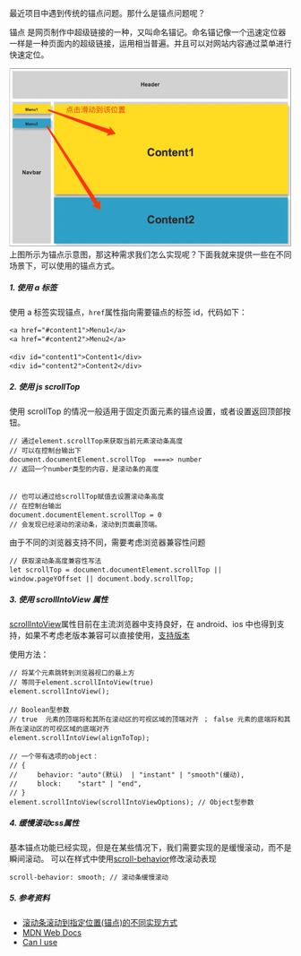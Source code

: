 最近项目中遇到传统的锚点问题。那什么是锚点问题呢？

锚点 是网页制作中超级链接的一种，又叫命名锚记。命名锚记像一个迅速定位器一样是一种页面内的超级链接，运用相当普遍。并且可以对网站内容通过菜单进行快速定位。

![图1](\images\ahchors1.webp)
上图所示为锚点示意图，那这种需求我们怎么实现呢？下面我就来提供一些在不同场景下，可以使用的锚点方式。

##### 1. 使用 a 标签

使用 a 标签实现锚点，`href`属性指向需要锚点的标签 id，代码如下：

```
<a href="#content1">Menu1</a>
<a href="#content2">Menu2</a>

<div id="content1">Content1</div>
<div id="content2">Content2</div>
```

##### 2. 使用 js scrollTop

使用 scrollTop 的情况一般适用于固定页面元素的锚点设置，或者设置返回顶部按钮。

```
// 通过element.scrollTop来获取当前元素滚动条高度
// 可以在控制台输出下
document.documentElement.scrollTop  ====> number
// 返回一个number类型的内容，是滚动条的高度


// 也可以通过给scrollTop赋值去设置滚动条高度
// 在控制台输出
document.documentElement.scrollTop = 0
// 会发现已经滚动的滚动条，滚动到页面最顶端。
```

由于不同的浏览器支持不同，需要考虑浏览器兼容性问题

```
// 获取滚动条高度兼容性写法
let scrollTop = document.documentElement.scrollTop || window.pageYOffset || document.body.scrollTop;
```

##### 3. 使用 scroll​Into​View 属性

[scrollIntoView](https://developer.mozilla.org/zh-CN/docs/Web/API/Element/scrollIntoView)属性目前在主流浏览器中支持良好，在 android、ios 中也得到支持，如果不考虑老版本兼容可以直接使用，[支持版本](https://caniuse.com/?search=scroll%E2%80%8BInto%E2%80%8BView)

使用方法：

```
// 将某个元素跳转到浏览器视口的最上方
// 等同于element.scrollIntoView(true)
element.scrollIntoView();

// Boolean型参数
// true  元素的顶端将和其所在滚动区的可视区域的顶端对齐 ； false 元素的底端将和其所在滚动区的可视区域的底端对齐
element.scrollIntoView(alignToTop);

// 一个带有选项的object：
// {
//     behavior: "auto"(默认)  | "instant" | "smooth"(缓动),
//     block:    "start" | "end",
// }
element.scrollIntoView(scrollIntoViewOptions); // Object型参数
```

##### 4. 缓慢滚动css属性

基本锚点功能已经实现，但是在某些情况下，我们需要实现的是缓慢滚动，而不是瞬间滚动。
可以在样式中使用[scroll-behavior](https://developer.mozilla.org/zh-CN/docs/Web/CSS/scroll-behavior)修改滚动表现

```
scroll-behavior: smooth; // 滚动条缓慢滚动
```

##### 5. 参考资料

* [滚动条滚动到指定位置(锚点)的不同实现方式](https://segmentfault.com/a/1190000019111664)
* [MDN Web Docs](https://developer.mozilla.org/zh-CN/)
* [Can I use](https://caniuse.com/?search=scroll%E2%80%8BInto%E2%80%8BView)